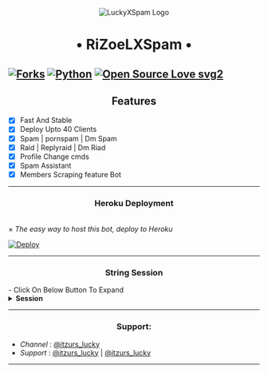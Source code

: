<p align="center">
  <img src="./logo.jpg" alt="LuckyXSpam Logo">
</p>
<h1 align="center">
  <b>• RiZoeLXSpam •</b>
</h1>

[![Forks](https://img.shields.io/github/forks/RiZoeLX/RiZoeLXSpam?style=flat-square&color=orange)](https://github.com/RiZoeLX/RiZoeLXSpam/fork)
[![Python](https://img.shields.io/badge/Python-v3.10.4-blue)](https://www.python.org/)
[![Open Source Love svg2](https://badges.frapsoft.com/os/v2/open-source.svg?v=103)](https://github.com/RiZoeLX/RiZoeLXSpam)   
----

<h2 align="center"> Features </h2>

- [x] Fast And Stable
- [x] Deploy Upto 40 Clients
- [x] Spam | pornspam | Dm Spam
- [x] Raid | Replyraid | Dm Riad
- [x] Profile Change cmds
- [x] Spam Assistant
- [x] Members Scraping feature Bot
----

<h3 align="center"> Heroku Deployment </h3><br>
× <i> The easy way to host this bot, deploy to Heroku </i>
<br>

[![Deploy](https://www.herokucdn.com/deploy/button.svg)](https://heroku.com/deploy?template=https://github.com/RiZoeLX/RiZoeLXSpam)

----

<h3 align="center"> String Session </h3>
- Click On Below Button To Expand 

<details>
<summary><b> Session </b></summary>
<br>
× <i> You'll need a API_ID & API_HASH in order to generate Telethon session string. Get This Values from https://my.telegram.org </i>
<h4>• Generate Session via Repl.it: </h4>    
<p><a href="https://replit.com/@RiZoeL/RiZoeLXSpam#main.py"><img src="https://img.shields.io/badge/Generate%20On%20Repl-blueviolet?style=for-the-badge&logo=appveyor" width="200""/></a></p>

<h4>• Generate Session Via Telegram Bot: </h4>
<p><a href="http://t.me/TELESTRING_BOT?start=start"><img src="https://te.legra.ph/file/66660dd586ba763dbca66.jpg" width="200""/></a></p>

</details>

----

<h3 align="center"> Support: </h3>

  * <i> Channel </i>: [@itzurs_lucky](https://t.me/itzurs_lucky) <br>
  * <i> Support </i>: [@itzurs_lucky](https://t.me/itzurs_lucky) | [@itzurs_lucky](https://t.me/itzurs_lucky)

----
